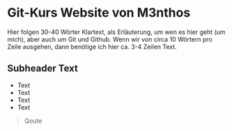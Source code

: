 # Git-Kurs Website von M3nthos
Hier folgen 30-40 Wörter Klartext, als Erläuterung, um wen es hier geht (um mich), aber auch um Git und Github. Wenn wir von circa 10 Wörtern pro Zeile ausgehen, dann benötige ich hier ca. 3-4 Zeilen Text.  
## Subheader Text
* Text 
* Text 
* Text 
* Text
> Qoute